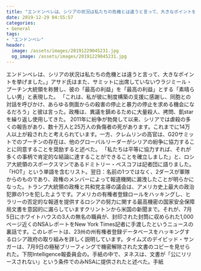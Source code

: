 ```yaml
---
title: "エンドンベレは、シリアの状況は私たちの危機とは違うと言って、大きなポイントを挙げました。"
date: 2019-12-29 04:55:57
categories:
- General
tags:
- "エンドンベレ"
header:
  image: /assets/images/20191229045231.jpg
  og_image: /assets/images/20191229045231.jpg
---
```


エンドンベレは、シリアの状況は私たちの危機とは違うと言って、大きなポイントを挙げました。」アサド氏はまた、サミットに出席していないウラジミール・プーチン大統領を称賛し、彼の「最高の利益」を「最高の利益」とする「素晴らしい男」と表現した。 「これは、私が彼に制度構築の支援に感謝し、同胞との対話を呼びかけ、あらゆる側面からの殺害の停止と暴力の停止を求める機会になるだろう」と彼は言った。政権は、異議を鎮めるために大量殺人、拷問、飢starを繰り返し使用してきた。 2011年に紛争が勃発して以来、シリアでは虐殺の多くの報告があり、数十万人と25万人の負傷者の死があります。これまでに14万人以上が殺されたと考えられています。一方、クレムリンの高官は、G20サミットでのプーチンの存在は、他のグローバルリーダーがシリアの紛争に協力することに同意することを奨励すると述べた。 「私たちは平等に協力すれば、それが多くの事柄で肯定的な結論に達することができることを確立しました」と、ロシア大統領のスポークスマンであるドミトリー・ペスコフは記者団に語りました。 「HOT」という単語を含むリスト。翌日：名前の1つではなく、2ダースが軍隊からのものであり、政権のメンバーによって報道機関に漏洩したことが明らかになった。トランプ大統領の政権と共和党主導の議会は、アメリカ史上最大の政治犯罪の1つを犯したようです。アメリカの有権者登録ロールをハッキングし、ヒラリーの否定的な報道を提供するロシアの努力に関する最高機密の国家安全保障局文書を意図的に漏らしていますクリントンから米国の新聞まで。それが、7月5日にホワイトハウスの3人の無名の職員が、封印された封筒に収められた1,000ページ近くのNSAレポートをNew York Times記者に手渡したというニュースの裏話です。このレポートは、23州の州有権者登録データベースをハッキングするロシア政府の取り組みを詳しく説明しています。タイムズのデイビッド・サンガーは、7月9日の極秘ブリーフィングで機密解除された文書のコピーを見せられた。下院Intelligence報委員会の。手紙の中で、ヌネスは、文書が「公にリリースされない」という条件でのみNSAに提供されたと述べた。手紙
